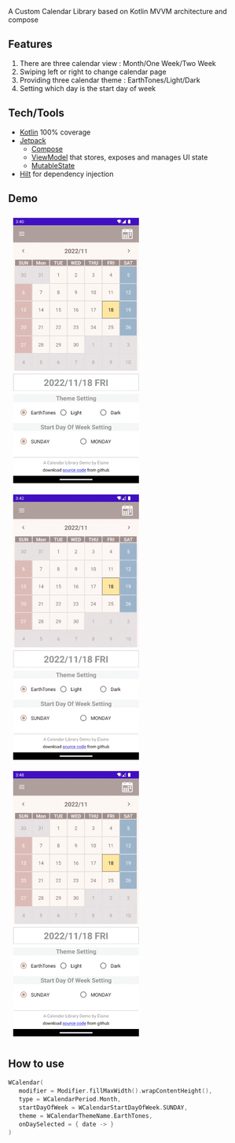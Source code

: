 A Custom Calendar Library based on Kotlin MVVM architecture and compose

## Features
1. There are three calendar view : Month/One Week/Two Week
2. Swiping left or right to change calendar page
3. Providing three calendar theme : EarthTones/Light/Dark
4. Setting which day is the start day of week

## Tech/Tools
* [Kotlin](https://kotlinlang.org/) 100% coverage
* [Jetpack](https://developer.android.com/jetpack)
    * [Compose](https://developer.android.com/jetpack/compose) 
    * [ViewModel](https://developer.android.com/topic/libraries/architecture/viewmodel) that stores, exposes and manages UI state
    * [MutableState](https://developer.android.com/jetpack/compose/state)
* [Hilt](https://developer.android.com/training/dependency-injection/hilt-jetpack) for dependency injection

## Demo
<img src="readme/calendar_mode_change.gif" width="256" height="540" hspace="10" vspace="10">  <img src="readme/calendar_theme_change.gif" width="256" height="540" hspace="10" vspace="10">  <img src="readme/calendar_start_day_of_week_change.gif" width="256" height="540" hspace="10" vspace="10">

## How to use
```kotlin
WCalendar(
   modifier = Modifier.fillMaxWidth().wrapContentHeight(),
   type = WCalendarPeriod.Month,
   startDayOfWeek = WCalendarStartDayOfWeek.SUNDAY,
   theme = WCalendarThemeName.EarthTones,
   onDaySelected = { date -> }
)
```

